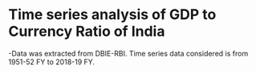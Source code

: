 # Time series analysis of GDP to Currency Ratio of India

-Data was extracted from DBIE-RBI. Time series data considered is from 1951-52 FY to 2018-19 FY.
